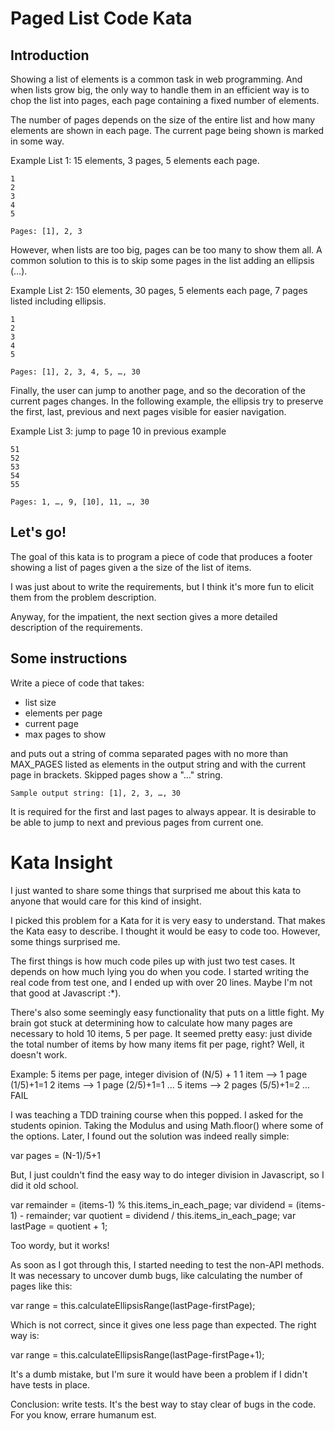 Paged List Code Kata
====================

Introduction
------------

Showing a list of elements is a common task in web programming. And when lists
grow big, the only way to handle them in an efficient way is to chop the list 
into pages, each page containing a fixed number of elements.

The number of pages depends on the size of the entire list and how many elements 
are shown in each page. The current page being shown is marked in some way.

Example List 1: 15 elements, 3 pages, 5 elements each page.

	1
	2
	3
	4
	5

	Pages: [1], 2, 3

However, when lists are too big, pages can be too many to show them all. A common 
solution to this is to skip some pages in the list adding an ellipsis (…).

Example List 2: 150 elements, 30 pages, 5 elements each page, 7 pages listed including ellipsis.

	1
	2
	3
	4
	5

	Pages: [1], 2, 3, 4, 5, …, 30

Finally, the user can jump to another page, and so the decoration of the current
pages changes. In the following example, the ellipsis try to preserve the first,
last, previous and next pages visible for easier navigation.

Example List 3: jump to page 10 in previous example

	51
	52
	53
	54
	55

	Pages: 1, …, 9, [10], 11, …, 30 


Let's go!
---------

The goal of this kata is to program a piece of code that produces a footer showing
a list of pages given a the size of the list of items.

I was just about to write the requirements, but I think it's more fun to elicit them 
from the problem description.

Anyway, for the impatient, the next section gives a more detailed description of the requirements.

Some instructions
-----------------

Write a piece of code that takes:

- list size
- elements per page
- current page
- max pages to show

and puts out a string of comma separated pages with no more than MAX_PAGES listed as elements in the output string and with the current page in brackets. Skipped pages show a "…" string.

	Sample output string: [1], 2, 3, …, 30

It is required for the first and last pages to always appear. It is desirable to be able to jump to next and previous pages from current one.

Kata Insight
============

I just wanted to share some things that surprised me about this kata to anyone
that would care for this kind of insight.

I picked this problem for a Kata for it is very easy to understand. That makes
the Kata easy to describe. I thought it would be easy to code too. However, some
things surprised me.

The first things is how much code piles up with just two test cases. It depends
on how much lying you do when you code. I started writing the real code from test one, and I ended up with over 20 lines. Maybe I'm not that good at Javascript :*).

There's also some seemingly easy functionality that puts on a little fight. My 
brain got stuck at determining how to calculate how many pages are necessary to
hold 10 items, 5 per page. It seemed pretty easy: just divide the total number of items by how many items fit per page, right? Well, it doesn't work.

Example: 5 items per page, integer division of (N/5) + 1
  1 item -->  1 page (1/5)+1=1
  2 items --> 1 page (2/5)+1=1
  ...
  5 items --> 2 pages (5/5)+1=2 ... FAIL

I was teaching a TDD training course when this popped. I asked for the students opinion. Taking the Modulus and using Math.floor() where some of the options.
Later, I found out the solution was indeed really simple:

  var pages = (N-1)/5+1

But, I just couldn't find the easy way to do integer division in Javascript, so
I did it old school.

  var remainder = (items-1) % this.items_in_each_page;
  var dividend = (items-1) - remainder;
  var quotient = dividend / this.items_in_each_page;
  var lastPage = quotient + 1; 

Too wordy, but it works!

As soon as I got through this, I started needing to test the non-API methods.
It was necessary to uncover dumb bugs, like calculating the number of pages
like this:

  var range = this.calculateEllipsisRange(lastPage-firstPage);

Which is not correct, since it gives one less page than expected. The right way is:

  var range = this.calculateEllipsisRange(lastPage-firstPage+1);

It's a dumb mistake, but I'm sure it would have been a problem if I didn't have tests in place.

Conclusion: write tests. It's the best way to stay clear of bugs in the code.
For you know, errare humanum est.



